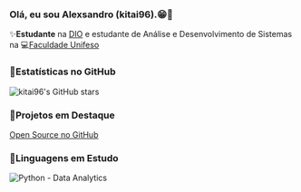### Olá, eu sou Alexsandro (kitai96).😁🌈

✨**Estudante** na [DIO](https://dio.me) e 
estudante de Análise e Desenvolvimento de Sistemas na 💻[Faculdade Unifeso](https://www.unifeso.edu.br/)

### 👔Estatísticas no GitHub

![kitai96's GitHub stars](https://github.com/Kitai96?tab=stars)

### 📌Projetos em Destaque

[Open Source no GitHub](https://github.com/Kitai96/dio-lab-open-source)

### 🐍Linguagens em Estudo

![Python - Data Analytics](https://web.dio.me/track/bootcamp-squadio)
